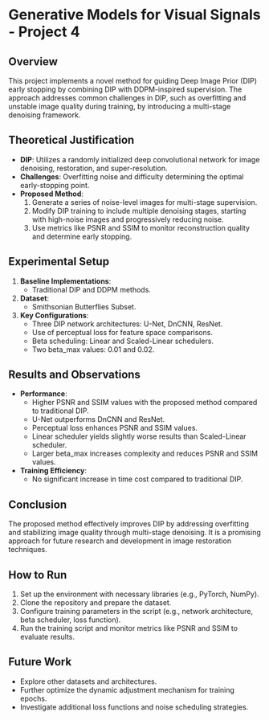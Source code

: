 # Generative Models for Visual Signals - Project 4

## Overview
This project implements a novel method for guiding Deep Image Prior (DIP) early stopping by combining DIP with DDPM-inspired supervision. The approach addresses common challenges in DIP, such as overfitting and unstable image quality during training, by introducing a multi-stage denoising framework.

## Theoretical Justification
- **DIP**: Utilizes a randomly initialized deep convolutional network for image denoising, restoration, and super-resolution.
- **Challenges**: Overfitting noise and difficulty determining the optimal early-stopping point.
- **Proposed Method**:
  1. Generate a series of noise-level images for multi-stage supervision.
  2. Modify DIP training to include multiple denoising stages, starting with high-noise images and progressively reducing noise.
  3. Use metrics like PSNR and SSIM to monitor reconstruction quality and determine early stopping.

## Experimental Setup
1. **Baseline Implementations**:
   - Traditional DIP and DDPM methods.
2. **Dataset**:
   - Smithsonian Butterflies Subset.
3. **Key Configurations**:
   - Three DIP network architectures: U-Net, DnCNN, ResNet.
   - Use of perceptual loss for feature space comparisons.
   - Beta scheduling: Linear and Scaled-Linear schedulers.
   - Two beta_max values: 0.01 and 0.02.

## Results and Observations
- **Performance**:
  - Higher PSNR and SSIM values with the proposed method compared to traditional DIP.
  - U-Net outperforms DnCNN and ResNet.
  - Perceptual loss enhances PSNR and SSIM values.
  - Linear scheduler yields slightly worse results than Scaled-Linear scheduler.
  - Larger beta_max increases complexity and reduces PSNR and SSIM values.
- **Training Efficiency**:
  - No significant increase in time cost compared to traditional DIP.

## Conclusion
The proposed method effectively improves DIP by addressing overfitting and stabilizing image quality through multi-stage denoising. It is a promising approach for future research and development in image restoration techniques.

## How to Run
1. Set up the environment with necessary libraries (e.g., PyTorch, NumPy).
2. Clone the repository and prepare the dataset.
3. Configure training parameters in the script (e.g., network architecture, beta scheduler, loss function).
4. Run the training script and monitor metrics like PSNR and SSIM to evaluate results.

## Future Work
- Explore other datasets and architectures.
- Further optimize the dynamic adjustment mechanism for training epochs.
- Investigate additional loss functions and noise scheduling strategies.
